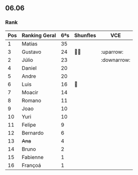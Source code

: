 ## 06.06

### Rank

| Pos | Ranking Geral | 6ªs | Shunfles                              | VCE         |
|-----|---------------|-----|---------------------------------------|-------------|
| 1   | Matias        | 35  |                                       |             |
| 3   | Gustavo       | 24  |:basketball::basketball:               |:uparrow:    |
| 2   | Júlio         | 23  |                                       |:downarrow:  |
| 4   | Daniel        | 20  |                                       |             |
| 5   | Andre         | 20  |                                       |             |
| 6   | Luis          | 16  |:basketball:                           |             |
| 7   | Moacir        | 14  |                                       |             |
| 8   | Romano        | 11  |                                       |             |
| 9   | Joao          | 10  |                                       |             |
| 10  | Yuri          | 10  |                                       |             |
| 11  | Felipe        | 9   |                                       |             |
| 12  | Bernardo      | 6   |                                       |             |
| 13  | ~~Ana~~       | 4   |                                       |             |
| 14  | Bruno         | 2   |                                       |             |
| 15  | Fabienne      | 1   |                                       |             |
| 16  | Françoá       | 1   |                                       |             | 